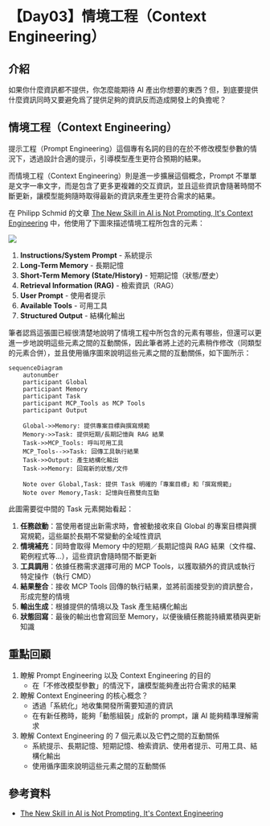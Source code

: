 # 【Day03】情境工程（Context Engineering）

## 介紹

如果你什麼資訊都不提供，你怎麼能期待 AI 產出你想要的東西？但，到底要提供什麼資訊同時又要避免爲了提供足夠的資訊反而造成開發上的負擔呢？

## 情境工程（Context Engineering）

提示工程（Prompt Engineering）這個專有名詞的目的在於不修改模型參數的情況下，透過設計合適的提示，引導模型產生更符合預期的結果。

而情境工程（Context Engineering）則是進一步擴展這個概念，Prompt 不單單是文字一串文字，而是包含了更多更複雜的交互資訊，並且這些資訊會隨著時間不斷更新，讓模型能夠隨時取得最新的資訊來產生更符合需求的結果。

在 Philipp Schmid 的文章 [The New Skill in AI is Not Prompting, It's Context Engineering](https://www.philschmid.de/context-engineering) 中，他使用了下圖來描述情境工程所包含的元素：

![](https://www.philschmid.de/static/blog/context-engineering/context.png)

1. **Instructions/System Prompt** - 系統提示
2. **Long-Term Memory** - 長期記憶
3. **Short-Term Memory (State/History)** - 短期記憶（狀態/歷史）
4. **Retrieval Information (RAG)** - 檢索資訊（RAG）
5. **User Prompt** - 使用者提示
6. **Available Tools** - 可用工具
7. **Structured Output** - 結構化輸出

筆者認爲這張圖已經很清楚地說明了情境工程中所包含的元素有哪些，但還可以更進一步地說明這些元素之間的互動關係，因此筆者將上述的元素稍作修改（同類型的元素合併），並且使用循序圖來說明這些元素之間的互動關係，如下圖所示：

```mermaid
sequenceDiagram
    autonumber
    participant Global
    participant Memory
    participant Task
    participant MCP_Tools as MCP Tools
    participant Output

    Global->>Memory: 提供專案目標與撰寫規範
    Memory->>Task: 提供短期/長期記憶與 RAG 結果
    Task->>MCP_Tools: 呼叫可用工具
    MCP_Tools-->>Task: 回傳工具執行結果
    Task->>Output: 產生結構化輸出
    Task->>Memory: 回寫新的狀態/文件

    Note over Global,Task: 提供 Task 明確的「專案目標」和「撰寫規範」
    Note over Memory,Task: 記憶與任務雙向互動
```

此圖需要從中間的 Task 元素開始看起：

1. **任務啟動**：當使用者提出新需求時，會被動接收來自 Global 的專案目標與撰寫規範，這些屬於長期不常變動的全域性資訊
1. **情境補充**：同時會取得 Memory 中的短期／長期記憶與 RAG 結果（文件檔、範例程式等...），這些資訊會隨時間不斷更新
2. **工具調用**：依據任務需求選擇可用的 MCP Tools，以獲取額外的資訊或執行特定操作（執行 CMD）
3. **結果整合**：接收 MCP Tools 回傳的執行結果，並將前面接受到的資訊整合，形成完整的情境
4. **輸出生成**：根據提供的情境以及 Task 產生結構化輸出
5. **狀態回寫**：最後的輸出也會寫回至 Memory，以便後續任務能持續累積與更新知識

## 重點回顧

1. 瞭解 Prompt Engineering 以及 Context Engineering 的目的
   - 在「不修改模型參數」的情況下，讓模型能夠產出符合需求的結果
1. 瞭解 Context Engineering 的核心概念？
   - 透過「系統化」地收集開發所需要知道的資訊
   - 在有新任務時，能夠「動態組裝」成新的 prompt，讓 AI 能夠精準理解需求
2. 瞭解 Context Engineering 的 7 個元素以及它們之間的互動關係
   - 系統提示、長期記憶、短期記憶、檢索資訊、使用者提示、可用工具、結構化輸出
   - 使用循序圖來說明這些元素之間的互動關係

## 參考資料

- [The New Skill in AI is Not Prompting, It's Context Engineering](https://www.philschmid.de/context-engineering)